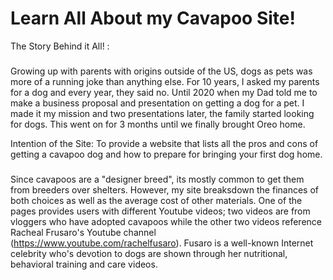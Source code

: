 # Learn All About my Cavapoo Site!
The Story Behind it All! :
###
Growing up with parents with origins outside of the US, dogs as pets was more of a running
joke than anything else. For 10 years, I asked my parents for a dog and every year, they said no. Until 2020 when my Dad told me to make a business proposal and presentation on getting a dog
for a pet. I made it my mission and two presentations later, the family started looking for dogs. This went on for 3 months until we finally brought Oreo home.

Intention of the Site:
To provide a website that lists all the pros and cons of getting a cavapoo dog and how to prepare for bringing your first dog home.

###
Since cavapoos are a "designer breed", its mostly common to get them from breeders over shelters. However, my site breaksdown the finances of both choices as well as the average cost of other materials. One of the pages provides users with different Youtube videos; two videos are from vloggers who have adopted cavapoos while the other two videos reference Racheal Frusaro's Youtube channel (https://www.youtube.com/rachelfusaro). Fusaro is a well-known Internet celebrity who's devotion to dogs are shown through her nutritional, behavioral training and care videos.
